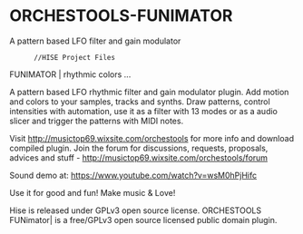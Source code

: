 # ORCHESTOOLS-FUNIMATOR
A pattern based LFO filter and gain modulator

          //HISE Project Files
FUNIMATOR | rhythmic colors ...

A pattern based LFO rhythmic filter and gain modulator plugin. Add motion and colors to your samples, tracks and synths. Draw patterns, control intensities with automation, use it as a filter with 13 modes or as a audio slicer and trigger the patterns with MIDI notes.

Visit http://musictop69.wixsite.com/orchestools for more info and download compiled plugin. Join the forum for discussions, requests, proposals, advices and stuff - http://musictop69.wixsite.com/orchestools/forum

Sound demo at: https://www.youtube.com/watch?v=wsM0hPjHifc

Use it for good and fun! Make music & Love!

Hise is released under GPLv3 open source license. ORCHESTOOLS FUNimator| is a free/GPLv3 open source licensed public domain plugin.
